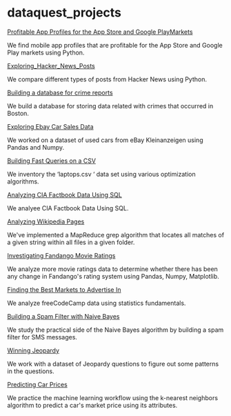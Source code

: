 # dataquest_projects

<a href="https://github.com/AlinaZaps/dataquest_projects/tree/main/Profitable%20App%20Profiles%20for%20the%20App%20Store%20and%20Google%20PlayMarkets">Profitable App Profiles for the App Store and Google PlayMarkets</a>

We find mobile app profiles that are profitable for the App Store and Google Play markets using Python.


<a href="https://github.com/AlinaZaps/dataquest_projects/tree/main/Exploring_Hacker_News_Posts">Exploring_Hacker_News_Posts</a>

We compare different types of posts from Hacker News using Python.


<a href="https://github.com/AlinaZaps/dataquest_projects/tree/main/Building%20a%20database%20for%20crime%20reports%20">Building a database for crime reports</a>

We build a database for storing data related with crimes that occurred in Boston.


<a href="https://github.com/AlinaZaps/dataquest_projects/tree/main/Exploring%20Ebay%20Car%20Sales%20Data">Exploring Ebay Car Sales Data</a>

We worked on a dataset of used cars from eBay Kleinanzeigen using Pandas and Numpy.


<a href="https://github.com/AlinaZaps/dataquest_projects/tree/main/Building%20Fast%20Queries%20on%20a%20CSV">Building Fast Queries on a CSV</a>

We inventory the ‘laptops.csv ‘ data set using various optimization algorithms.


<a href="https://github.com/AlinaZaps/dataquest_projects/tree/main/Analyzing%20CIA%20Factbook%20Data%20Using%20SQL">Analyzing CIA Factbook Data Using SQL</a>

We analyee CIA Factbook Data Using SQL.


<a href="https://github.com/AlinaZaps/dataquest_projects/tree/main/Analyzing%20Wikipedia%20Pages">Analyzing Wikipedia Pages</a>

We've implemented a MapReduce grep algorithm that locates all matches of a given string within all files in a given folder.


<a href="https://github.com/AlinaZaps/dataquest_projects/tree/main/Investigating%20Fandango%20Movie%20Ratings">Investigating Fandango Movie Ratings</a>

We analyze more movie ratings data to determine whether there has been any change in Fandango's rating system using Pandas, Numpy, Matplotlib.


<a href="https://github.com/AlinaZaps/dataquest_projects/tree/main/Finding%20the%20Best%20Markets%20to%20Advertise%20In">Finding the Best Markets to Advertise In</a>

We analyze freeCodeCamp data using statistics fundamentals.


<a href="https://github.com/AlinaZaps/dataquest_projects/tree/main/Building%20a%20Spam%20Filter%20with%20Naive%20Bayes">Building a Spam Filter with Naive Bayes</a>

We study the practical side of the Naive Bayes algorithm by building a spam filter for SMS messages.


<a href="https://github.com/AlinaZaps/dataquest_projects/tree/main/Winning%20Jeopardy">Winning Jeopardy</a>

We work with a dataset of Jeopardy questions to figure out some patterns in the questions.


<a href="https://github.com/AlinaZaps/dataquest_projects/tree/main/Predicting%20Car%20Prices">Predicting Car Prices</a>

We practice the machine learning workflow using the k-nearest neighbors algorithm to predict a car's market price using its attributes. 
